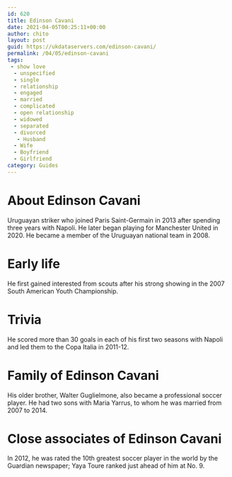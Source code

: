 ```yaml
---
id: 620
title: Edinson Cavani
date: 2021-04-05T00:25:11+00:00
author: chito
layout: post
guid: https://ukdataservers.com/edinson-cavani/
permalink: /04/05/edinson-cavani
tags:
 - show love
  - unspecified
  - single
  - relationship
  - engaged
  - married
  - complicated
  - open relationship
  - widowed
  - separated
  - divorced
   - Husband
  - Wife
  - Boyfriend
  - Girlfriend
category: Guides
---
```




  
  
#  About Edinson Cavani
                  
                  
                  
Uruguayan striker who joined Paris Saint-Germain in 2013 after spending three years with Napoli. He later began playing for Manchester United in 2020. He became a member of the Uruguayan national team in 2008.
                  
                
                
                
# Early life
                  
                  
                  
He first gained interested from scouts after his strong showing in the 2007 South American Youth Championship.
                  
                
                
                
# Trivia
                  
                  
                  
He scored more than 30 goals in each of his first two seasons with Napoli and led them to the Copa Italia in 2011-12.
                  
                
                
                
# Family of Edinson Cavani
                  
                  
                  
His older brother, Walter Guglielmone, also became a professional soccer player. He had two sons with Maria Yarrus, to whom he was married from 2007 to 2014.
                  
                
                
                
# Close associates of Edinson Cavani
                  
                  
                  
In 2012, he was rated the 10th greatest soccer player in the world by the Guardian newspaper; Yaya Toure ranked just ahead of him at No. 9.
                  
                
              
            
          
          
          
    
    
  
